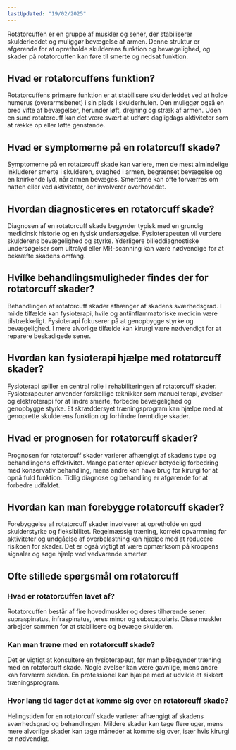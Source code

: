 ```yaml
---
lastUpdated: "19/02/2025"
---
```


Rotatorcuffen er en gruppe af muskler og sener, der stabiliserer skulderleddet og muliggør bevægelse af armen. Denne struktur er afgørende for at opretholde skulderens funktion og bevægelighed, og skader på rotatorcuffen kan føre til smerte og nedsat funktion.

## Hvad er rotatorcuffens funktion?

Rotatorcuffens primære funktion er at stabilisere skulderleddet ved at holde humerus (overarmsbenet) i sin plads i skulderhulen. Den muliggør også en bred vifte af bevægelser, herunder løft, drejning og stræk af armen. Uden en sund rotatorcuff kan det være svært at udføre dagligdags aktiviteter som at række op eller løfte genstande.

## Hvad er symptomerne på en rotatorcuff skade?

Symptomerne på en rotatorcuff skade kan variere, men de mest almindelige inkluderer smerte i skulderen, svaghed i armen, begrænset bevægelse og en knirkende lyd, når armen bevæges. Smerterne kan ofte forværres om natten eller ved aktiviteter, der involverer overhovedet.

## Hvordan diagnosticeres en rotatorcuff skade?

Diagnosen af en rotatorcuff skade begynder typisk med en grundig medicinsk historie og en fysisk undersøgelse. Fysioterapeuten vil vurdere skulderens bevægelighed og styrke. Yderligere billeddiagnostiske undersøgelser som ultralyd eller MR-scanning kan være nødvendige for at bekræfte skadens omfang.

## Hvilke behandlingsmuligheder findes der for rotatorcuff skader?

Behandlingen af rotatorcuff skader afhænger af skadens sværhedsgrad. I milde tilfælde kan fysioterapi, hvile og antiinflammatoriske medicin være tilstrækkeligt. Fysioterapi fokuserer på at genopbygge styrke og bevægelighed. I mere alvorlige tilfælde kan kirurgi være nødvendigt for at reparere beskadigede sener.

## Hvordan kan fysioterapi hjælpe med rotatorcuff skader?

Fysioterapi spiller en central rolle i rehabiliteringen af rotatorcuff skader. Fysioterapeuter anvender forskellige teknikker som manuel terapi, øvelser og elektroterapi for at lindre smerte, forbedre bevægelighed og genopbygge styrke. Et skræddersyet træningsprogram kan hjælpe med at genoprette skulderens funktion og forhindre fremtidige skader.

## Hvad er prognosen for rotatorcuff skader?

Prognosen for rotatorcuff skader varierer afhængigt af skadens type og behandlingens effektivitet. Mange patienter oplever betydelig forbedring med konservativ behandling, mens andre kan have brug for kirurgi for at opnå fuld funktion. Tidlig diagnose og behandling er afgørende for at forbedre udfaldet.

## Hvordan kan man forebygge rotatorcuff skader?

Forebyggelse af rotatorcuff skader involverer at opretholde en god skulderstyrke og fleksibilitet. Regelmæssig træning, korrekt opvarmning før aktiviteter og undgåelse af overbelastning kan hjælpe med at reducere risikoen for skader. Det er også vigtigt at være opmærksom på kroppens signaler og søge hjælp ved vedvarende smerter.

## Ofte stillede spørgsmål om rotatorcuff

### Hvad er rotatorcuffen lavet af?

Rotatorcuffen består af fire hovedmuskler og deres tilhørende sener: supraspinatus, infraspinatus, teres minor og subscapularis. Disse muskler arbejder sammen for at stabilisere og bevæge skulderen.

### Kan man træne med en rotatorcuff skade?

Det er vigtigt at konsultere en fysioterapeut, før man påbegynder træning med en rotatorcuff skade. Nogle øvelser kan være gavnlige, mens andre kan forværre skaden. En professionel kan hjælpe med at udvikle et sikkert træningsprogram.

### Hvor lang tid tager det at komme sig over en rotatorcuff skade?

Helingstiden for en rotatorcuff skade varierer afhængigt af skadens sværhedsgrad og behandlingen. Mildere skader kan tage flere uger, mens mere alvorlige skader kan tage måneder at komme sig over, især hvis kirurgi er nødvendigt.
